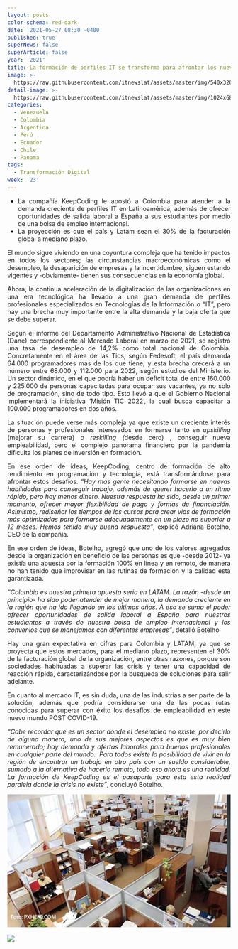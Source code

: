 ```yaml
---
layout: posts
color-schema: red-dark
date: '2021-05-27 08:30 -0400'
published: true
superNews: false
superArticle: false
year: '2021'
title: La formación de perfiles IT se transforma para afrontar los nuevos desafíos
image: >-
  https://raw.githubusercontent.com/itnewslat/assets/master/img/540x320/Empleados-p.jpg
detail-image: >-
  https://raw.githubusercontent.com/itnewslat/assets/master/img/1024x680/Empleados-g.jpg
categories:
  - Venezuela
  - Colombia
  - Argentina
  - Perú
  - Ecuador
  - Chile
  - Panama
tags:
  - Transformación Digital
week: '23'
---
```

<ul style="text-align: justify;">
	<li>La compañía KeepCoding le apostó a Colombia para atender a la demanda creciente de perfiles IT en Latinoamérica, además de ofrecer oportunidades de salida laboral a España a sus estudiantes por medio de una bolsa de empleo internacional.</li>
	<li>La proyección es que el país y Latam sean el 30% de la facturación global a mediano plazo.</li>
</ul>
<p style="text-align: justify;">El mundo sigue viviendo en una coyuntura compleja que ha tenido impactos en todos los sectores; las circunstancias macroeconómicas como el desempleo, la desaparición de empresas y la incertidumbre, siguen estando vigentes y -obviamente- tienen sus consecuencias en la economía global.</p>
<p style="text-align: justify;">Ahora, la continua aceleración de la digitalización de las organizaciones en una era tecnológica ha llevado a una gran demanda de perfiles profesionales especializados en Tecnologías de la Información o “IT”, pero hay una brecha muy importante entre la alta demanda y la baja oferta que se debe superar.</p>
<p style="text-align: justify;">Según el informe del Departamento Administrativo Nacional de Estadística (Dane) correspondiente al Mercado Laboral en marzo de 2021, se registró una tasa de desempleo de 14,2% como total nacional de Colombia. Concretamente en el área de las Tics, según Fedesoft, el país demanda 64.000 programadores más de los que tiene, y esta brecha crecerá a un número entre 68.000 y 112.000 para 2022, según estudios del Ministerio. Un sector dinámico, en el que podría haber un déficit total de entre 160.000 y 225.000 de personas capacitadas para ocupar sus vacantes, ya no solo de programación, sino de todo tipo. Esto llevó a que el Gobierno Nacional implementará la iniciativa ‘Misión TIC 2022’, la cual busca capacitar a 100.000 programadores en dos años.</p>
<p style="text-align: justify;">La situación puede verse más compleja ya que existe un creciente interés de personas y profesionales interesados en formarse tanto en <em>upskilling</em> (mejorar su carrera) o <em>reskilling (</em>desde cero) , conseguir nueva empleabilidad, pero el complejo panorama financiero por la pandemia dificulta los planes de inversión en formación.</p>
<p style="text-align: justify;">En ese orden de ideas, KeepCoding, centro de formación de alto rendimiento en programación y tecnología, está transformándose para afrontar estos desafíos. <em>“Hay más gente necesitando formarse en nuevas habilidades para conseguir trabajo, además de querer hacerlo a un ritmo rápido, pero hay menos dinero. Nuestra respuesta ha sido, desde un primer momento, ofrecer mayor flexibilidad de pago y formas de financiación. Asimismo, rediseñar los tiempos de los cursos para crear vías de formación más optimizadas para formarse adecuadamente en un plazo no superior a 12 meses. Hemos tenido muy buena respuesta”</em>, explicó Adriana Botelho, CEO de la compañía.</p>
<p style="text-align: justify;">En ese orden de ideas, Botelho, agregó que uno de los valores agregados desde la organización en beneficio de las personas es que -desde 2012- ya existía una apuesta por la formación 100% en línea y en remoto, de manera no han tenido que improvisar en las rutinas de formación y la calidad está garantizada.</p>
<p style="text-align: justify;"><em>“Colombia es nuestra primera apuesta seria en LATAM. La razón -desde un principio- ha sido poder atender de mejor manera, la demanda creciente en la región que ha ido llegando en los últimos años. A eso se suma el poder ofrecer oportunidades de salida laboral a España para nuestros estudiantes a través de nuestra bolsa de empleo internacional y los convenios que se manejamos con diferentes empresas”</em>, detalló Botelho</p>
<p style="text-align: justify;">Hay una gran expectativa en cifras para Colombia y LATAM, ya que se proyecta que estos mercados, para el mediano plazo, representen el 30% de la facturación global de la organización, entre otras razones, porque son sociedades habituadas a superar las crisis y tener una capacidad de reacción rápida, caracterizándose por la búsqueda de soluciones para salir adelante.</p>
<p style="text-align: justify;">En cuanto al mercado IT, es sin duda, una de las industrias a ser parte de la solución, además que podría considerarse una de las pocas rutas conocidas para superar con éxito los desafíos de empleabilidad en este nuevo mundo POST COVID-19.</p>
<p style="text-align: justify;"><em>“Cabe recordar que es un sector donde el desempleo no existe, por decirlo de alguna manera, uno de sus mejores aspectos es que es muy bien remunerado; hay demanda y ofertas laborales para buenos profesionales en cualquier parte del mundo.  Para todos existe la posibilidad de vivir en la región de encontrar un trabajo en otro país con un sueldo considerable, sumado a la alternativa de hacerlo remoto, todo eso ahora es una realidad. La formación de KeepCoding es el pasaporte para esta esta realidad paralela donde la crisis no existe”</em>, concluyó Botelho.</p>

![](https://raw.githubusercontent.com/itnewslat/assets/master/img/540x320/Empleados-p.jpg)

<img src="https://tracker.metricool.com/c3po.jpg?hash=56f88a41e39ab42c063cc51676587a04"/>
